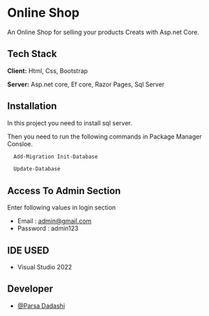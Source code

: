 
# Online Shop

An Online Shop for selling your products Creats with Asp.net Core.


## Tech Stack

**Client:** Html, Css, Bootstrap

**Server:** Asp.net core, Ef core, Razor Pages, Sql Server

## Installation
 
 In this project you need to install sql server.
 
 Then you need to run the following commands in Package Manager Consloe.
```bash
  Add-Migration Init-Database
```

```bash
  Update-Database
```

## Access To Admin Section

Enter following values in login section
- Email : admin@gmail.com
- Password : admin123

## IDE USED
- Visual Studio 2022

## Developer

- [@Parsa Dadashi](https://github.com/ParsaDdshi)

